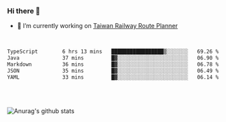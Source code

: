 ### Hi there 👋

- 🔭 I’m currently working on [Taiwan Railway Route Planner](https://github.com/Taiwan-Railway-Route-Planner)

<br/>

<!--START_SECTION:waka-->

```txt
TypeScript        6 hrs 13 mins   █████████████████▒░░░░░░░   69.26 %
Java              37 mins         █▓░░░░░░░░░░░░░░░░░░░░░░░   06.90 %
Markdown          36 mins         █▓░░░░░░░░░░░░░░░░░░░░░░░   06.78 %
JSON              35 mins         █▓░░░░░░░░░░░░░░░░░░░░░░░   06.49 %
YAML              33 mins         █▓░░░░░░░░░░░░░░░░░░░░░░░   06.14 %
```

<!--END_SECTION:waka-->

<br/>
<br/>

![Anurag's github stats](https://github-readme-stats.vercel.app/api?username=DepickereSven&show_icons=true&theme=tokyonight)



<!--
**DepickereSven/DepickereSven** is a ✨ _special_ ✨ repository because its `README.md` (this file) appears on your GitHub profile.

Here are some ideas to get you started:

- 🔭 I’m currently working on ...
- 🌱 I’m currently learning ...
- 👯 I’m looking to collaborate on ...
- 🤔 I’m looking for help with ...
- 💬 Ask me about ...
- 📫 How to reach me: ...
- 😄 Pronouns: ...
- ⚡ Fun fact: ...
-->
